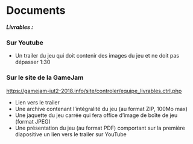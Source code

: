 # Documents

***Livrables :***

### Sur Youtube #

 - Un trailer du jeu qui doit contenir des images du jeu et ne doit pas dépasser 1:30
 
### Sur le site de la GameJam #
https://gamejam-iut2-2018.info/site/controler/equipe_livrables.ctrl.php

 - Lien vers le trailer
 - Une archive contenant l’intégralité du jeu (au format ZIP, 100Mo max)
 - Une jaquette du jeu carrée qui fera office d’image de boîte de jeu (format JPEG)
 - Une présentation du jeu (au format PDF) comportant sur la première diapositive un lien vers le trailer sur YouTube
